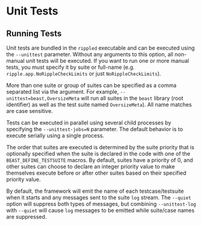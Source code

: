 
# Unit Tests

## Running Tests

Unit tests are bundled in the `rippled` executable and can be executed using the
`--unittest` parameter. Without any arguments to this option, all non-manual
unit tests will be executed. If you want to run one or more manual tests, you
must specify it by suite or full-name (e.g. `ripple.app.NoRippleCheckLimits` or
just `NoRippleCheckLimits`).

More than one suite or group of suites can be specified as a comma separated
list via the argument. For example, `--unittest=beast,OversizeMeta` will run
all suites in the `beast` library (root identifier) as well as the test suite
named `OversizeMeta`). All name matches are case sensitive. 

Tests can be executed in parallel using several child processes by specifying
the `--unittest-jobs=N` parameter. The default behavior is to execute serially
using a single process.

The order that suites are executed is determined by the suite priority that 
is optionally specified when the suite is declared in the code with one of the
`BEAST_DEFINE_TESTSUITE` macros. By default, suites have a priority of 0, and
other suites can choose to declare an integer priority value to make themselves
execute before or after other suites based on their specified priority value.

By default, the framework will emit the name of each testcase/testsuite when it
starts and any messages sent to the suite `log` stream. The `--quiet` option will
suppress both types of messages, but combining `--unittest-log` with `--quiet`
will cause `log` messages to be emitted while suite/case names are suppressed.